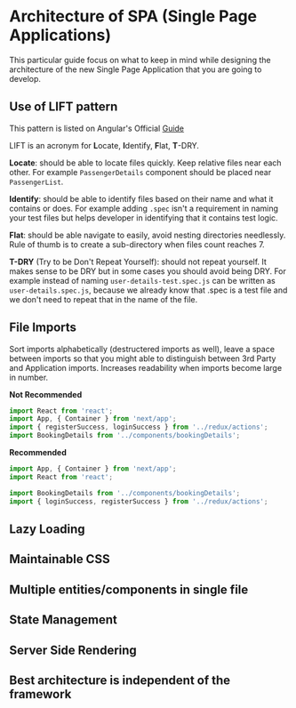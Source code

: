 # Architecture of SPA (Single Page Applications)

This particular guide focus on what to keep in mind while designing the architecture of the new Single Page Application that you are going to develop.

## Use of LIFT pattern

This pattern is listed on Angular's Official [Guide](https://angular.io/guide/styleguide#lift)

LIFT is an acronym for **L**ocate, **I**dentify, **F**lat, **T**-DRY.

**Locate**: should be able to locate files quickly. Keep relative files near each other. For example `PassengerDetails` component should be placed near `PassengerList`.

**Identify**: should be able to identify files based on their name and what it contains or does. For example adding `.spec` isn't a requirement in naming your test files but helps developer in identifying that it contains test logic.

**Flat**: should be able navigate to easily, avoid nesting directories needlessly. Rule of thumb is to create a sub-directory when files count reaches 7.

**T-DRY** (Try to be Don't Repeat Yourself): should not repeat yourself. It makes sense to be DRY but in some cases you should avoid being DRY. For example instead of naming `user-details-test.spec.js` can be written as `user-details.spec.js`, because we already know that .spec is a test file and we don't need to repeat that in the name of the file.

## File Imports
Sort imports alphabetically (destructered imports as well), leave a space between imports so that you might able to distinguish between 3rd Party and Application imports. Increases readability when imports become large in number.


**Not Recommended**
```js
import React from 'react';
import App, { Container } from 'next/app';
import { registerSuccess, loginSuccess } from '../redux/actions';
import BookingDetails from '../components/bookingDetails';
```

**Recommended**
```js
import App, { Container } from 'next/app';
import React from 'react';

import BookingDetails from '../components/bookingDetails';
import { loginSuccess, registerSuccess } from '../redux/actions';
```

## Lazy Loading

## Maintainable CSS

## Multiple entities/components in single file

## State Management

## Server Side Rendering

## Best architecture is independent of the framework

